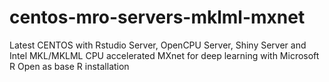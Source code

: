 # centos-mro-servers-mklml-mxnet
Latest CENTOS with Rstudio Server, OpenCPU Server, Shiny Server and Intel MKL/MKLML CPU accelerated MXnet for deep learning with Microsoft R Open as base R installation
